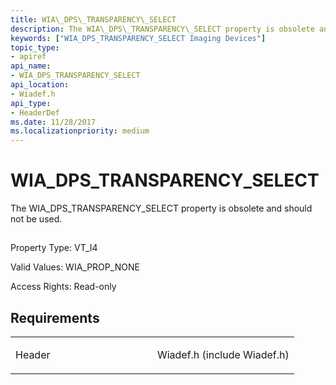 ```yaml
---
title: WIA\_DPS\_TRANSPARENCY\_SELECT
description: The WIA\_DPS\_TRANSPARENCY\_SELECT property is obsolete and should not be used.
keywords: ["WIA_DPS_TRANSPARENCY_SELECT Imaging Devices"]
topic_type:
- apiref
api_name:
- WIA_DPS_TRANSPARENCY_SELECT
api_location:
- Wiadef.h
api_type:
- HeaderDef
ms.date: 11/28/2017
ms.localizationpriority: medium
---
```


# WIA\_DPS\_TRANSPARENCY\_SELECT


The WIA\_DPS\_TRANSPARENCY\_SELECT property is obsolete and should not be used.

## <span id="ddk_wia_dps_transparency_select_si"></span><span id="DDK_WIA_DPS_TRANSPARENCY_SELECT_SI"></span>


Property Type: VT\_I4

Valid Values: WIA\_PROP\_NONE

Access Rights: Read-only

## Requirements

<table>
<colgroup>
<col width="50%" />
<col width="50%" />
</colgroup>
<tbody>
<tr class="odd">
<td><p>Header</p></td>
<td>Wiadef.h (include Wiadef.h)</td>
</tr>
</tbody>
</table>

 

 





